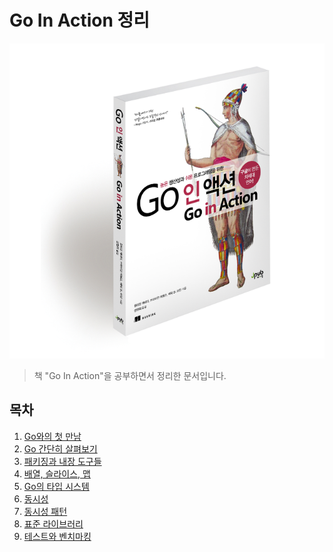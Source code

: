 # Go In Action 정리

![대표사진](./logo.png)

> 책 "Go In Action"을 공부하면서 정리한 문서입니다.

## 목차

1.  [Go와의 첫 만남](./01-first-meeting-with-go/01-first-meeting-with-go.md)
2.  [Go 간단히 살펴보기](./02-go-simple-tour/02-go-simple-tour.md)
3.  [패키징과 내장 도구들](./03-package-and-built-in-tools/03-package-and-built-in-tools.md)
4.  [배열, 슬라이스, 맵](./04-array-slice-map/04-array-slice-map.md)
5.  [Go의 타입 시스템](./05-golang-type-system/05-golang-type-system.md)
6.  [동시성](./06-concurrency/06-concurrency.md)
7.  [동시성 패턴](./07-concurrency-pattern/07-concurrency-pattern.md)
8.  [표준 라이브러리](./08-standard-library/08-standard-library.md)
9.  [테스트와 벤치마킹]()